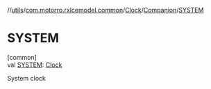 //[utils](../../../../index.md)/[com.motorro.rxlcemodel.common](../../index.md)/[Clock](../index.md)/[Companion](index.md)/[SYSTEM](-s-y-s-t-e-m.md)

# SYSTEM

[common]\
val [SYSTEM](-s-y-s-t-e-m.md): [Clock](../index.md)

System clock
